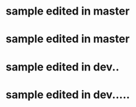 # sample edited in master
# sample edited in master
# sample edited in dev..
# sample edited in dev.....
